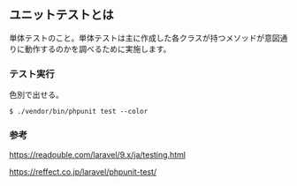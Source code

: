 ## ユニットテストとは

単体テストのこと。単体テストは主に作成した各クラスが持つメソッドが意図通りに動作するのかを調べるために実施します。

### テスト実行

色別で出せる。

```
$ ./vendor/bin/phpunit test --color
```


### 参考
https://readouble.com/laravel/9.x/ja/testing.html

https://reffect.co.jp/laravel/phpunit-test/